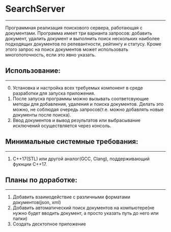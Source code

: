# SearchServer
---
Программная реализация поискового сервера, работающая с документами. Программа имеет три варианта запросов: добавить документ, удалить документ и выполнить поиск нескольких наиболее подходящих документов по релевантности, рейтингу и статусу. Кроме этого запрос на поиск документов может использовать многопоточность, если это явно указать. 
## Использование:
---
0. Установка и настройка всех требуемых компонент в среде разработки для запуска приложения.
1. После запуска программы можно вызывать соответсвующие методы для добавления, удаления и поиска документов. Делать это можно, не соблюдая очередь запросов(т.е. можно добавлять новые документы после поиска).
2. Ввод документов и вывод результатов или выбрасывание исключений осуществляется через консоль. 
## Минимальные системные требования:
---
1. C++17(STL) или другой аналог(GCC, Clang), поддерживающий фукнции C++17.
## Планы по доработке:
---
1. Добавить взаимодействие с различными форматами документов(json, xml)
2. Добавить автоматический поиск документов на компьютере(не нужно будет вводить документ, а просто указать путь до него или папки)
3. Создать десктопное приложение
